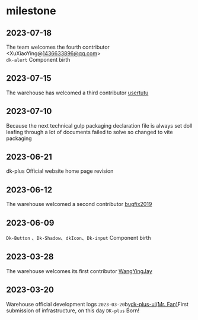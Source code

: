 # milestone

## 2023-07-18
The team welcomes the fourth contributor <XuXiaoYing@1436633896@qq.com> <br/>
`dk-alert` Component birth

## 2023-07-15

The warehouse has welcomed a third contributor [usertutu](https://github.com/usertutu)

## 2023-07-10

Because the next technical gulp packaging declaration file is always set doll leafing through a lot of documents failed to solve so changed to vite packaging

## 2023-06-21

dk-plus Official website home page revision

## 2023-06-12

The warehouse welcomed a second contributor [bugfix2019](https://github.com/bugfix2020)

## 2023-06-09

`Dk-Button` 、`Dk-Shadow`、`dkIcon`、`Dk-input` Component birth

## 2023-03-28

The warehouse welcomes its first contributor [WangYingJay](https://github.com/WangYingJay)

## 2023-03-20

Warehouse official development logs `2023-03-20`by[dk-plus-ui(Mr. Fan)](https://github.com/dk-plus-ui)First submission of infrastructure, on this day `DK-plus` Born!
